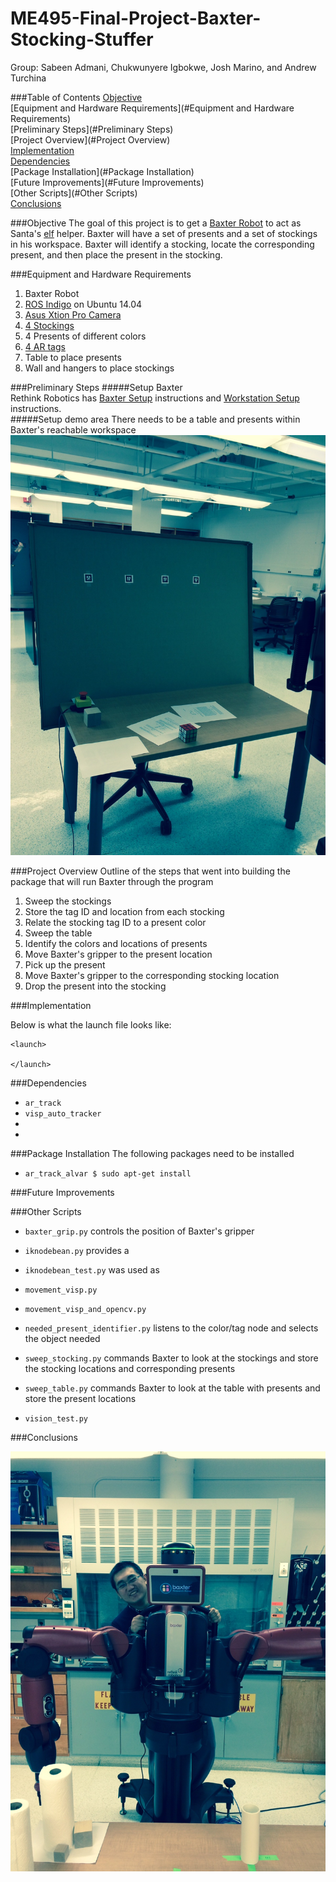 ME495-Final-Project-Baxter-Stocking-Stuffer
===========================================

Group: Sabeen Admani, Chukwunyere Igbokwe, Josh Marino, and Andrew Turchina

###Table of Contents
[Objective](#Objective)  
[Equipment and Hardware Requirements](#Equipment and Hardware Requirements)  
[Preliminary Steps](#Preliminary Steps)  
[Project Overview](#Project Overview)  
[Implementation](#Implementation)  
[Dependencies](#Dependencies)  
[Package Installation](#Package Installation)  
[Future Improvements](#Future Improvements)  
[Other Scripts](#Other Scripts)  
[Conclusions](#Conclusions)  


<a name="Objective"></a> 
###Objective
The goal of this project is to get a [Baxter Robot](http://www.rethinkrobotics.com/baxter/) to act as Santa's [elf](http://en.wikipedia.org/wiki/Christmas_elf) helper.  Baxter will have a set of presents and a set of stockings in his workspace.  Baxter will identify a stocking, locate the corresponding present, and then place the present in the stocking.


<a name="Equipment and Hardware Requirements"></a>
###Equipment and Hardware Requirements
1. Baxter Robot  
2. [ROS Indigo](http://wiki.ros.org/ROS/Installation) on Ubuntu 14.04  
3. [Asus Xtion Pro Camera](http://www.asus.com/Multimedia/Xtion_PRO/)  
4. [4 Stockings](http://www.amazon.com/Plush-Christmas-Stocking-White-Trim/dp/B001L11PQ0/ref=sr_1_9?ie=UTF8&qid=1416682045&sr=8-9&keywords=christmas+stockings)  
5. 4 Presents of different colors  
6. [4 AR tags](http://wiki.ros.org/ar_track_alvar?action=AttachFile&do=view&target=markers0to8.png)  
7. Table to place presents  
8. Wall and hangers to place stockings  

<a name="Preliminary Steps"></a>
###Preliminary Steps 
#####Setup Baxter  
Rethink Robotics has [Baxter Setup](http://sdk.rethinkrobotics.com/wiki/Baxter_Setup) instructions and [Workstation Setup](http://sdk.rethinkrobotics.com/wiki/Workstation_Setup) instructions.   
#####Setup demo area
There needs to be a table and presents within Baxter's reachable workspace  
![Baxter Workspace](https://raw.githubusercontent.com/ChuChuIgbokwe/ME495-Final-Project-Baxter-Stocking-Stuffer/master/baxter_workspace_placeholder.jpeg)  


<a name="Project Overview"></a>
###Project Overview 
Outline of the steps that went into building the package that will run Baxter through the program  

1. Sweep the stockings  
2. Store the tag ID and location from each stocking  
3. Relate the stocking tag ID to a present color  
4. Sweep the table  
5. Identify the colors and locations of presents  
6. Move Baxter's gripper to the present location  
7. Pick up the present  
8. Move Baxter's gripper to the corresponding stocking location  
9. Drop the present into the stocking  


<a name="Implementation"></a>
###Implementation 



Below is what the launch file looks like:  
```
<launch>

</launch>
```

<a name="Dependencies"></a>
###Dependencies 
- `ar_track`
- `visp_auto_tracker`
- ` `
- ` `

<a name="Package Installation"></a>
###Package Installation 
The following packages need to be installed
- `ar_track_alvar $ sudo apt-get install`

<a name="Future Improvements"></a>
###Future Improvements 


<a name="Other Scripts"></a>
###Other Scripts 
- `baxter_grip.py` controls the position of Baxter's gripper   

- `iknodebean.py` provides a   

- `iknodebean_test.py` was used as   

- `movement_visp.py`   

- `movement_visp_and_opencv.py`   

- `needed_present_identifier.py` listens to the color/tag node and selects the object needed  

- `sweep_stocking.py` commands Baxter to look at the stockings and store the stocking locations and corresponding presents  

- `sweep_table.py` commands Baxter to look at the table with presents and store the present locations   

- `vision_test.py`   


<a name="Conclusions"></a>
###Conclusions 



![Baxter Stocking Stuffer picture](https://raw.githubusercontent.com/ChuChuIgbokwe/ME495-Final-Project-Baxter-Stocking-Stuffer/master/baxterpic.jpeg)

